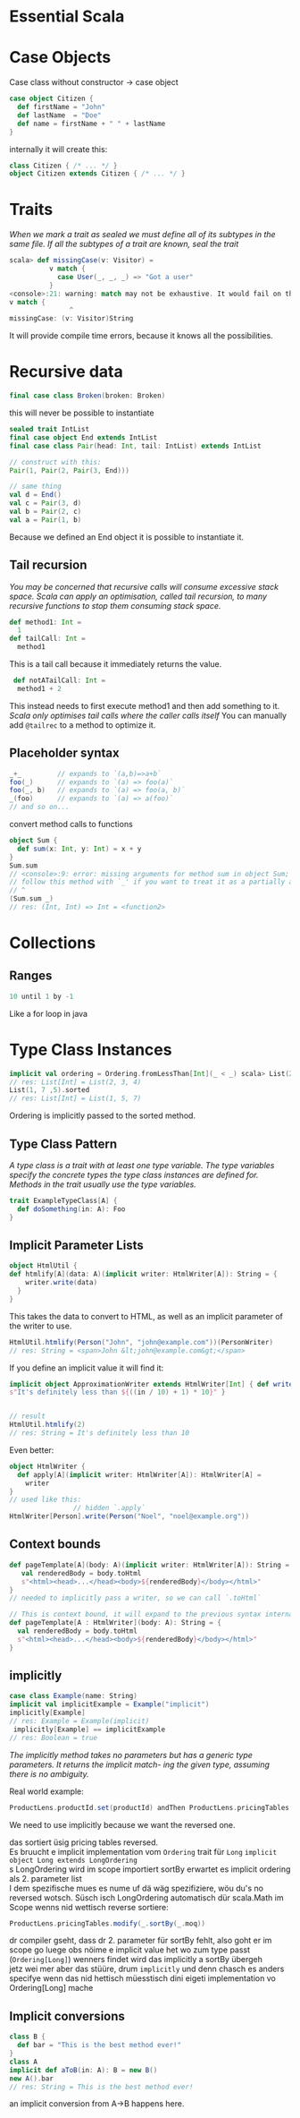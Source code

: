 # Essential Scala

# Case Objects
Case class without constructor -> case object
```scala
case object Citizen {
  def firstName = "John"
  def lastName  = "Doe"
  def name = firstName + " " + lastName
}
```

internally it will create this:
```scala
class Citizen { /* ... */ }
object Citizen extends Citizen { /* ... */ }
```

# Traits
_When we mark a trait as sealed we must define all of its subtypes in the same file._
_If all the subtypes of a trait are known, seal the trait_
```scala
scala> def missingCase(v: Visitor) =
          v match {
            case User(_, _, _) => "Got a user"
          }
<console>:21: warning: match may not be exhaustive. It would fail on the following input: Anonymous(_, _)
v match {
               ^
missingCase: (v: Visitor)String
```
It will provide compile time errors, because it knows all the possibilities.

# Recursive data
```scala
final case class Broken(broken: Broken)
```
this will never be possible to instantiate

```scala
sealed trait IntList
final case object End extends IntList
final case class Pair(head: Int, tail: IntList) extends IntList

// construct with this:
Pair(1, Pair(2, Pair(3, End)))

// same thing
val d = End()
val c = Pair(3, d)
val b = Pair(2, c)
val a = Pair(1, b)
```
Because we defined an End object it is possible to instantiate it.

## Tail recursion
_You may be concerned that recursive calls will consume excessive stack space. Scala can apply an optimisation, called tail recursion, to many recursive functions to stop them consuming stack space._

```scala
def method1: Int =
  1
def tailCall: Int =
  method1
```
This is a tail call because it immediately returns the value.
```scala
 def notATailCall: Int =
  method1 + 2
```
This instead needs to first execute method1 and then add something to it.
_Scala only optimises tail calls where the caller calls itself_
You can manually add `@tailrec` to a method to optimize it.

## Placeholder syntax
```scala
_+_         // expands to `(a,b)=>a+b` 
foo(_)      // expands to `(a) => foo(a)`
foo(_, b)   // expands to `(a) => foo(a, b)`
_(foo)      // expands to `(a) => a(foo)` 
// and so on...
```

convert method calls to functions 
```scala
object Sum {
  def sum(x: Int, y: Int) = x + y
}
Sum.sum
// <console>:9: error: missing arguments for method sum in object Sum;
// follow this method with `_' if you want to treat it as a partially applied function // Sum.sum
// ^
(Sum.sum _)
// res: (Int, Int) => Int = <function2>
```

# Collections
## Ranges
```scala
10 until 1 by -1
```
Like a for loop in java

# Type Class Instances
```scala
implicit val ordering = Ordering.fromLessThan[Int](_ < _) scala> List(2, 4, 3).sorted
// res: List[Int] = List(2, 3, 4)
List(1, 7 ,5).sorted
// res: List[Int] = List(1, 5, 7)
```
Ordering is implicitly passed to the sorted method.

## Type Class Pattern
_A type class is a trait with at least one type variable. The type variables specify the concrete types the type class instances are defined for. Methods in the trait usually use the type variables._
```scala
trait ExampleTypeClass[A] {
  def doSomething(in: A): Foo
}
```

## Implicit Parameter Lists
```scala
object HtmlUtil {
def htmlify[A](data: A)(implicit writer: HtmlWriter[A]): String = {
    writer.write(data)
  }
}
```
This takes the data to convert to HTML, as well as an implicit parameter of the writer to use. 
```scala
HtmlUtil.htmlify(Person("John", "john@example.com"))(PersonWriter)
// res: String = <span>John &lt;john@example.com&gt;</span>
```

If you define an implicit value it will find it: 
```scala
implicit object ApproximationWriter extends HtmlWriter[Int] { def write(in: Int): String =
s"It's definitely less than ${((in / 10) + 1) * 10}" }


// result
HtmlUtil.htmlify(2)
// res: String = It's definitely less than 10
```

Even better: 
```scala
object HtmlWriter {
  def apply[A](implicit writer: HtmlWriter[A]): HtmlWriter[A] =
    writer 
}
// used like this:
                // hidden `.apply`
HtmlWriter[Person].write(Person("Noel", "noel@example.org"))
```

## Context bounds
```scala
def pageTemplate[A](body: A)(implicit writer: HtmlWriter[A]): String = { 
   val renderedBody = body.toHtml
   s"<html><head>...</head><body>${renderedBody}</body></html>" 
}
// needed to implicitly pass a writer, so we can call `.toHtml`

// This is context bound, it will expand to the previous syntax internally
def pageTemplate[A : HtmlWriter](body: A): String = {
  val renderedBody = body.toHtml
  s"<html><head>...</head><body>${renderedBody}</body></html>" 
}
```
## implicitly
```scala
case class Example(name: String)
implicit val implicitExample = Example("implicit")
implicitly[Example]
// res: Example = Example(implicit)
 implicitly[Example] == implicitExample
// res: Boolean = true
```
_The implicitly method takes no parameters but has a generic type parameters. It returns the implicit match- ing the given type, assuming there is no ambiguity._

Real world example:
```scala
ProductLens.productId.set(productId) andThen ProductLens.pricingTables.modify(_.sortBy(_.moq)(implicitly[Ordering[Long]].reverse))
```
We need to use implicitly because we want the reversed one.

das sortiert üsig pricing tables reversed.  
Es bruucht e implicit implementation vom `Ordering` trait für `Long`
`implicit object Long extends LongOrdering`  
s LongOrdering wird im scope importiert 
sortBy erwartet es implicit ordering als 2. parameter list  
I dem spezifische mues es nume uf dä wäg spezifiziere, wöu du's no reversed wotsch.
Süsch isch LongOrdering automatisch dür scala.Math im Scope
wenns nid wettisch reverse sortiere:

```scala
ProductLens.pricingTables.modify(_.sortBy(_.moq))
```

dr compiler gseht, dass dr 2. parameter für sortBy fehlt, also goht er im scope go luege obs nöime e implicit value het wo zum type passt (`Ordering[Long]`)
wenners findet wird das implicitly a sortBy übergeh  
jetz wei mer aber das stüüre, drum `implicitly` und denn chasch es anders specifye
wenn das nid hettisch müesstisch dini eigeti implementation vo Ordering[Long] mache

## Implicit conversions
```scala
class B {
  def bar = "This is the best method ever!"
}
class A
implicit def aToB(in: A): B = new B()
new A().bar
// res: String = This is the best method ever!
```
an implicit conversion from A->B happens here.